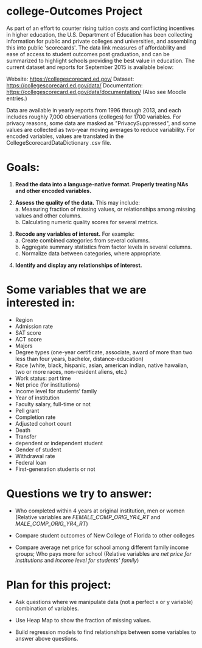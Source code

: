 # college-Outcomes Project

As part of an effort to counter rising tuition costs and conflicting incentives in higher education, the U.S. Department of Education has been collecting information for public and private colleges and universities, and assembling this into public 'scorecards'. The data link measures of affordability and ease of access to student outcomes post graduation, and can be summarized to highlight schools providing the best value in education. The current dataset and reports for September 2015 is available below:

Website: https://collegescorecard.ed.gov/
Dataset: https://collegescorecard.ed.gov/data/
Documentation: https://collegescorecard.ed.gov/data/documentation/ (Also see Moodle entries.)

Data are available in yearly reports from 1996 through 2013, and each includes roughly 7,000 observations (colleges) for 1700 variables. For privacy reasons, some data are masked as "PrivacySuppressed", and some values are collected as two-year moving averages to reduce variability. For encoded variables, values are translated in the CollegeScorecardDataDictionary .csv file.


# Goals:
1. **Read the data into a language-native format. Properly treating NAs and other encoded variables.**  

2. **Assess the quality of the data.** This may include:  
 a. Measuring fraction of missing values, or relationships among missing values and other columns.  
 b. Calculating numeric quality scores for several metrics.  

3. **Recode any variables of interest.** For example:  
 a. Create combined categories from several columns.  
 b. Aggregate summary statistics from factor levels in several columns.  
 c. Normalize data between categories, where appropriate.  

4. **Identify and display any relationships of interest.**


# Some variables that we are interested in:
- Region
- Admission rate
- SAT score
- ACT score
- Majors
- Degree types (one-year certificate, associate, award of more than two less than four years, bachelor, distance-education)
- Race (white, black, hispanic, asian, american indian, native hawaiian, two or more races, non-resident aliens, etc.)
- Work status: part time
- Net price (for institutions)
- Income level for students’ family
- Year of institution
- Faculty salary, full-time or not
- Pell grant
- Completion rate
- Adjusted cohort count
- Death
- Transfer
- dependent or independent student
- Gender of student
- Withdrawal rate
- Federal loan
- First-generation students or not



# Questions we try to answer:
- Who completed within 4 years at original institution, men or women (Relative variables are *FEMALE_COMP_ORIG_YR4_RT* and *MALE_COMP_ORIG_YR4_RT*)

- Compare student outcomes of New College of Florida to other colleges

- Compare average net price for school among different family income groups; Who pays more for school (Relative variables are *net price for institutions* and *Income level for students' family*)


# Plan for this project:
- Ask questions where we manipulate data (not a perfect x or y variable) combination of variables.

- Use Heap Map to show the fraction of missing values.

- Build regression models to find relationships between some variables to answer above questions.

